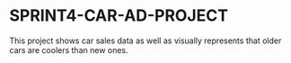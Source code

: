 # SPRINT4-CAR-AD-PROJECT
This project shows car sales data as well as visually represents that older cars are coolers than new ones. 

